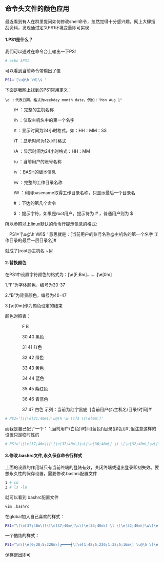 ## 命令头文件的颜色应用
最近看到有人在群里提问如何修改shell命令，忽然觉得十分感兴趣，网上大肆搜刮资料，发现通过定义PS1环境变量即可实现

#### 1.PS1是什么？
我们可以通过在命令台上输出一下PS1
```bash
# echo $PS1
```
可以看到当前命令带输出了值
```bash
PS1='[\u@\h \W]\$ '
```

下面是我网上找到的PS1常用定义：

    \d ：代表日期，格式为weekday month date，例如："Mon Aug 1"

　　\H ：完整的主机名称

　　\h ：仅取主机名中的第一个名字

　　\t ：显示时间为24小时格式，如：HH：MM：SS

　　\T ：显示时间为12小时格式

　　\A ：显示时间为24小时格式：HH：MM

　　\u ：当前用户的账号名称

　　\v ：BASH的版本信息

　　\w ：完整的工作目录名称

　　\W ：利用basename取得工作目录名称，只显示最后一个目录名

　　\# ：下达的第几个命令

　　\$ ：提示字符，如果是root用户，提示符为 # ，普通用户则为 $
  
  所以参照以上linux默认的命令行提示信息的格式:
  
　PS1='[\u@\h \W]\$ '  意思就是：[当前用户的账号名称@主机名的第一个名字 工作目录的最后一层目录名]#
 
 就成了[root@主机名 ~]# 
 
 #### 2.替换颜色
 
 在PS1中设置字符颜色的格式为：\[\e[F;Bm\]........\[\e[0m\]
 
 1.“F“为字体颜色，编号为30-37
 
 2.“B”为背景颜色，编号为40-47
 
 3.\[\e[0m\]作为颜色设定的结束
 
 颜色对照表：

　　　　F    B

　　　　30  40 黑色

　　　　31  41 红色

　　　　32  42 绿色

　　　　33  43 黄色

　　　　34  44 蓝色

　　　　35  45 紫红色

　　　　36  46 青蓝色

　　　　37  47 白色
 示列：当前为红字黑底 '[当前用户@\主机名\目录\时间\]#'
```bash
# PS1='[\[\e[31;40m\]\u@\h \w \t]$ \[\e[0m\]'
```
而我是自己配了一个： '[当前用户(白色)\时间(蓝色)\目录(绿色)]#',但注意这样的设置只是临时性的
```bash
# PS1="\[\e[37;40m\][\[\e[37;40m\]\u\[\e[36;40m\] \t \[\e[32;40m\]\w\[\e[0m\]]\\$ "
```
#### 3.修改.bashrc文件,永久保存命令行样式

上面的设置的作用域只有当前终端的登陆有效，关闭终端或退出登录即刻失效。要想永久性的保存设置，需要修改.bashrc配置文件
```bash
1 # cd
2 # ls -la
```
就可以看到.bashrc配置文件
```bash
vim .bashrc
```
在global加入自己喜欢的样式：
```bash
PS1="\[\e[37;40m\][\[\e[37;40m\]\u\[\e[36;40m\] \t \[\e[32;40m\]\w\[\e[0m\]]\\$ "
```
一个酷炫的样式：
```bash
PS1="\n\[\e[0;38;5;220m\]┏━━━━┫\[\e[1;48;5;220;1;38;5;16m\] \u@\h \[\e[0;38;5;220m\]┣━━┫\[\e[1;48;5;220;1;38;5;16m\] \w \[\e[0;38;5;220m\]┣━━━━━\n┃\n┗━━> \\$ \[\e[0m\]"
```

保存退出即可
 
 
 
 
 
 
 
 
 
 
 
 
 
 
 
 
 
 
 
 
 
 
 
 
  
  
